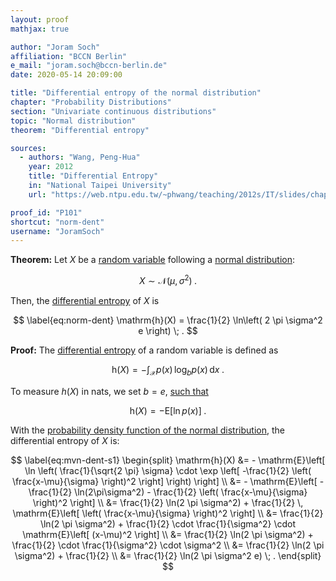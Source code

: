 ```yaml
---
layout: proof
mathjax: true

author: "Joram Soch"
affiliation: "BCCN Berlin"
e_mail: "joram.soch@bccn-berlin.de"
date: 2020-05-14 20:09:00

title: "Differential entropy of the normal distribution"
chapter: "Probability Distributions"
section: "Univariate continuous distributions"
topic: "Normal distribution"
theorem: "Differential entropy"

sources:
  - authors: "Wang, Peng-Hua"
    year: 2012
    title: "Differential Entropy"
    in: "National Taipei University"
    url: "https://web.ntpu.edu.tw/~phwang/teaching/2012s/IT/slides/chap08.pdf"

proof_id: "P101"
shortcut: "norm-dent"
username: "JoramSoch"
---
```



**Theorem:** Let $X$ be a [random variable](/D/rvar) following a [normal distribution](/D/norm):

$$ \label{eq:norm}
X \sim \mathcal{N}(\mu, \sigma^2) \; .
$$

Then, the [differential entropy](/D/dent) of $X$ is

$$ \label{eq:norm-dent}
\mathrm{h}(X) = \frac{1}{2} \ln\left( 2 \pi \sigma^2 e \right) \; .
$$

**Proof:** The [differential entropy](/D/dent) of a random variable is defined as

$$ \label{eq:dent}
\mathrm{h}(X) = - \int_{\mathcal{X}} p(x) \, \log_b p(x) \, \mathrm{d}x \; .
$$

To measure $h(X)$ in nats, we set $b = e$, [such that](/D/mean)

$$ \label{eq:dent-nats}
\mathrm{h}(X) = - \mathrm{E}\left[ \ln p(x) \right] \; .
$$

With the [probability density function of the normal distribution](/P/norm-pdf), the differential entropy of $X$ is:

$$ \label{eq:mvn-dent-s1}
\begin{split}
\mathrm{h}(X) &= - \mathrm{E}\left[ \ln \left( \frac{1}{\sqrt{2 \pi} \sigma} \cdot \exp \left[ -\frac{1}{2} \left( \frac{x-\mu}{\sigma} \right)^2 \right] \right) \right] \\
&= - \mathrm{E}\left[ - \frac{1}{2} \ln(2\pi\sigma^2) - \frac{1}{2} \left( \frac{x-\mu}{\sigma} \right)^2 \right] \\
&= \frac{1}{2} \ln(2 \pi \sigma^2) + \frac{1}{2} \, \mathrm{E}\left[ \left( \frac{x-\mu}{\sigma} \right)^2 \right] \\
&= \frac{1}{2} \ln(2 \pi \sigma^2) + \frac{1}{2} \cdot \frac{1}{\sigma^2} \cdot \mathrm{E}\left[ (x-\mu)^2 \right] \\
&= \frac{1}{2} \ln(2 \pi \sigma^2) + \frac{1}{2} \cdot \frac{1}{\sigma^2} \cdot \sigma^2 \\
&= \frac{1}{2} \ln(2 \pi \sigma^2) + \frac{1}{2} \\
&= \frac{1}{2} \ln(2 \pi \sigma^2 e) \; .
\end{split}
$$